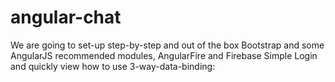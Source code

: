 angular-chat
============

We are going to set-up step-by-step and out of the box Bootstrap and some AngularJS recommended modules, AngularFire and Firebase Simple Login and quickly view how to use 3-way-data-binding:

